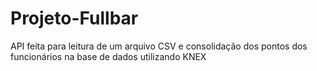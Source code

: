 # Projeto-Fullbar
API feita para leitura de um arquivo CSV e consolidação dos pontos dos funcionários na base de dados utilizando KNEX
